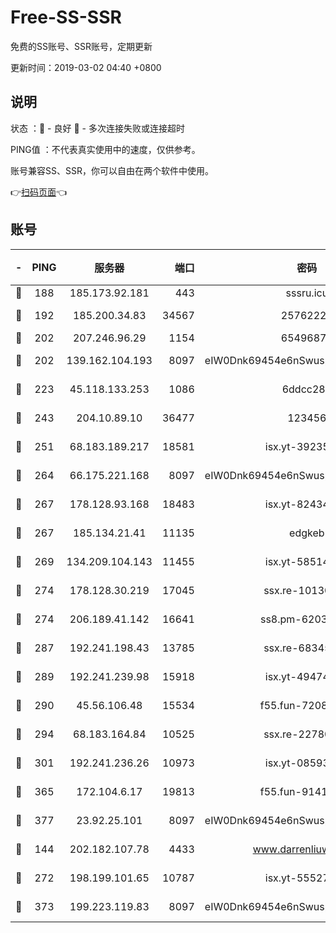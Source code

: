 # Free-SS-SSR

免费的SS账号、SSR账号，定期更新

更新时间：2019-03-02 04:40 +0800

## 说明

状态     ：🙂 - 良好 🙁 - 多次连接失败或连接超时

PING值   ：不代表真实使用中的速度，仅供参考。

账号兼容SS、SSR，你可以自由在两个软件中使用。

👉[扫码页面](https://liesauer.github.io/free-ss-ssr.github.io/)👈

## 账号

|-|PING|服务器|端口|密码|加密方式|区域|
|:----:|:----:|:-----:|-----:|:----:|:----:|:----:|
|🙂|188|185.173.92.181|443|sssru.icu|rc4-md5|RU|
|🙂|192|185.200.34.83|34567|25762225|aes-256-cfb|US|
|🙂|202|207.246.96.29|1154|65496879|chacha20|US|
|🙂|202|139.162.104.193|8097|eIW0Dnk69454e6nSwuspv9DmS201tQ0D|aes-256-cfb|JP|
|🙂|223|45.118.133.253|1086|6ddcc286|aes-256-cfb|SG|
|🙂|243|204.10.89.10|36477|123456|aes-256-cfb|US|
|🙂|251|68.183.189.217|18581|isx.yt-39235450|aes-256-cfb|SG|
|🙂|264|66.175.221.168|8097|eIW0Dnk69454e6nSwuspv9DmS201tQ0D|aes-256-cfb|US|
|🙂|267|178.128.93.168|18483|isx.yt-82434305|aes-256-cfb|SG|
|🙂|267|185.134.21.41|11135|edgkeb|aes-256-cfb|GB|
|🙂|269|134.209.104.143|11455|isx.yt-58514874|aes-256-cfb|SG|
|🙂|274|178.128.30.219|17045|ssx.re-10130614|aes-256-cfb|SG|
|🙂|274|206.189.41.142|16641|ss8.pm-62032966|aes-256-cfb|SG|
|🙂|287|192.241.198.43|13785|ssx.re-68345510|aes-256-cfb|US|
|🙂|289|192.241.239.98|15918|isx.yt-49474525|aes-256-cfb|US|
|🙂|290|45.56.106.48|15534|f55.fun-72089775|aes-256-cfb|US|
|🙂|294|68.183.164.84|10525|ssx.re-22780644|aes-256-cfb|US|
|🙂|301|192.241.236.26|10973|isx.yt-08593579|aes-256-cfb|US|
|🙂|365|172.104.6.17|19813|f55.fun-91414761|aes-256-cfb|US|
|🙂|377|23.92.25.101|8097|eIW0Dnk69454e6nSwuspv9DmS201tQ0D|aes-256-cfb|US|
|🙂|144|202.182.107.78|4433|www.darrenliuwei.com|aes-256-cfb|JP|
|🙂|272|198.199.101.65|10787|isx.yt-55527234|aes-256-cfb|US|
|🙂|373|199.223.119.83|8097|eIW0Dnk69454e6nSwuspv9DmS201tQ0D|aes-256-cfb|US|
